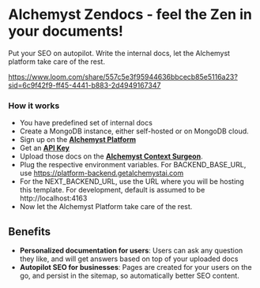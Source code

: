 # Alchemyst Zendocs - feel the Zen in your documents!

Put your SEO on autopilot. Write the internal docs, let the Alchemyst platform take care of the rest.

https://www.loom.com/share/557c5e3f95944636bbcecb85e5116a23?sid=6c9f42f9-ff45-4441-b883-2d4949167347

### How it works

- You have predefined set of internal docs
- Create a MongoDB instance, either self-hosted or on MongoDB cloud.
- Sign up on the [**Alchemyst Platform**](https://platform.getalchemystai.com)
- Get an [**API Key**](https://platform.getalchemystai.com/settings)
- Upload those docs on the [**Alchemyst Context Surgeon**](https://platform.getalchemystai.com/context).
- Plug the respective environment variables. For BACKEND_BASE_URL, use https://platform-backend.getalchemystai.com
- For the NEXT_BACKEND_URL, use the URL where you will be hosting this template. For development, default is assumed to be http://localhost:4163
- Now let the Alchemyst Platform take care of the rest.

## Benefits

- **Personalized documentation for users**: Users can ask any question they like, and will get answers based on top of your uploaded docs
- **Autopilot SEO for businesses**: Pages are created for your users on the go, and persist in the sitemap, so automatically better SEO content.

